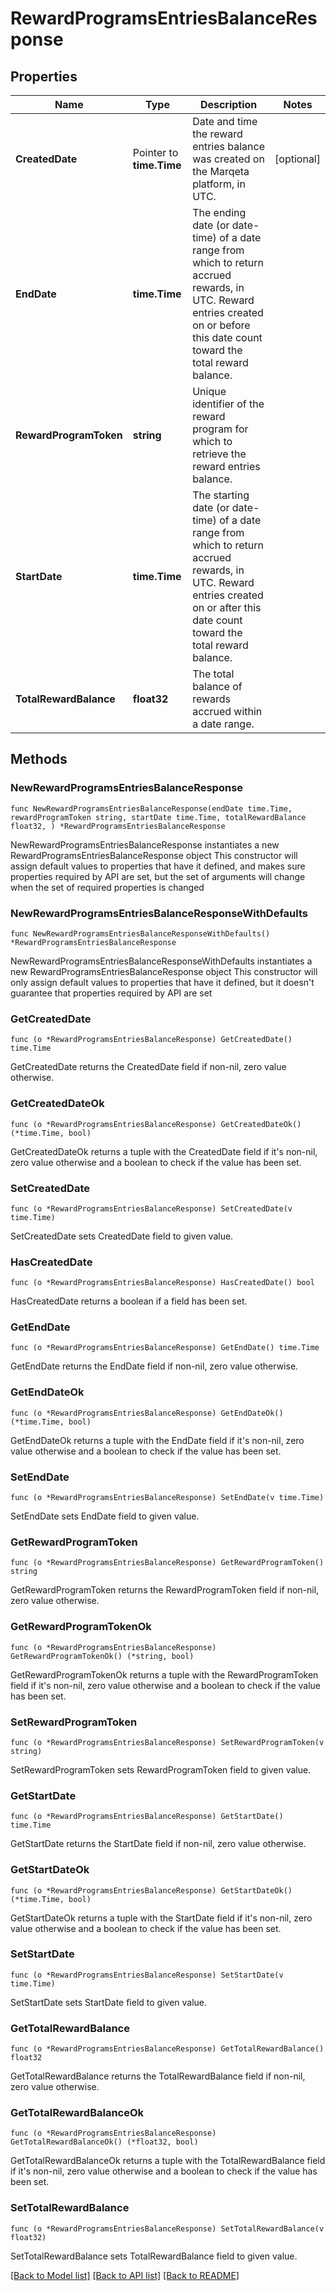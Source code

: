 # RewardProgramsEntriesBalanceResponse

## Properties

Name | Type | Description | Notes
------------ | ------------- | ------------- | -------------
**CreatedDate** | Pointer to **time.Time** | Date and time the reward entries balance was created on the Marqeta platform, in UTC. | [optional] 
**EndDate** | **time.Time** | The ending date (or date-time) of a date range from which to return accrued rewards, in UTC. Reward entries created on or before this date count toward the total reward balance. | 
**RewardProgramToken** | **string** | Unique identifier of the reward program for which to retrieve the reward entries balance. | 
**StartDate** | **time.Time** | The starting date (or date-time) of a date range from which to return accrued rewards, in UTC. Reward entries created on or after this date count toward the total reward balance. | 
**TotalRewardBalance** | **float32** | The total balance of rewards accrued within a date range. | 

## Methods

### NewRewardProgramsEntriesBalanceResponse

`func NewRewardProgramsEntriesBalanceResponse(endDate time.Time, rewardProgramToken string, startDate time.Time, totalRewardBalance float32, ) *RewardProgramsEntriesBalanceResponse`

NewRewardProgramsEntriesBalanceResponse instantiates a new RewardProgramsEntriesBalanceResponse object
This constructor will assign default values to properties that have it defined,
and makes sure properties required by API are set, but the set of arguments
will change when the set of required properties is changed

### NewRewardProgramsEntriesBalanceResponseWithDefaults

`func NewRewardProgramsEntriesBalanceResponseWithDefaults() *RewardProgramsEntriesBalanceResponse`

NewRewardProgramsEntriesBalanceResponseWithDefaults instantiates a new RewardProgramsEntriesBalanceResponse object
This constructor will only assign default values to properties that have it defined,
but it doesn't guarantee that properties required by API are set

### GetCreatedDate

`func (o *RewardProgramsEntriesBalanceResponse) GetCreatedDate() time.Time`

GetCreatedDate returns the CreatedDate field if non-nil, zero value otherwise.

### GetCreatedDateOk

`func (o *RewardProgramsEntriesBalanceResponse) GetCreatedDateOk() (*time.Time, bool)`

GetCreatedDateOk returns a tuple with the CreatedDate field if it's non-nil, zero value otherwise
and a boolean to check if the value has been set.

### SetCreatedDate

`func (o *RewardProgramsEntriesBalanceResponse) SetCreatedDate(v time.Time)`

SetCreatedDate sets CreatedDate field to given value.

### HasCreatedDate

`func (o *RewardProgramsEntriesBalanceResponse) HasCreatedDate() bool`

HasCreatedDate returns a boolean if a field has been set.

### GetEndDate

`func (o *RewardProgramsEntriesBalanceResponse) GetEndDate() time.Time`

GetEndDate returns the EndDate field if non-nil, zero value otherwise.

### GetEndDateOk

`func (o *RewardProgramsEntriesBalanceResponse) GetEndDateOk() (*time.Time, bool)`

GetEndDateOk returns a tuple with the EndDate field if it's non-nil, zero value otherwise
and a boolean to check if the value has been set.

### SetEndDate

`func (o *RewardProgramsEntriesBalanceResponse) SetEndDate(v time.Time)`

SetEndDate sets EndDate field to given value.


### GetRewardProgramToken

`func (o *RewardProgramsEntriesBalanceResponse) GetRewardProgramToken() string`

GetRewardProgramToken returns the RewardProgramToken field if non-nil, zero value otherwise.

### GetRewardProgramTokenOk

`func (o *RewardProgramsEntriesBalanceResponse) GetRewardProgramTokenOk() (*string, bool)`

GetRewardProgramTokenOk returns a tuple with the RewardProgramToken field if it's non-nil, zero value otherwise
and a boolean to check if the value has been set.

### SetRewardProgramToken

`func (o *RewardProgramsEntriesBalanceResponse) SetRewardProgramToken(v string)`

SetRewardProgramToken sets RewardProgramToken field to given value.


### GetStartDate

`func (o *RewardProgramsEntriesBalanceResponse) GetStartDate() time.Time`

GetStartDate returns the StartDate field if non-nil, zero value otherwise.

### GetStartDateOk

`func (o *RewardProgramsEntriesBalanceResponse) GetStartDateOk() (*time.Time, bool)`

GetStartDateOk returns a tuple with the StartDate field if it's non-nil, zero value otherwise
and a boolean to check if the value has been set.

### SetStartDate

`func (o *RewardProgramsEntriesBalanceResponse) SetStartDate(v time.Time)`

SetStartDate sets StartDate field to given value.


### GetTotalRewardBalance

`func (o *RewardProgramsEntriesBalanceResponse) GetTotalRewardBalance() float32`

GetTotalRewardBalance returns the TotalRewardBalance field if non-nil, zero value otherwise.

### GetTotalRewardBalanceOk

`func (o *RewardProgramsEntriesBalanceResponse) GetTotalRewardBalanceOk() (*float32, bool)`

GetTotalRewardBalanceOk returns a tuple with the TotalRewardBalance field if it's non-nil, zero value otherwise
and a boolean to check if the value has been set.

### SetTotalRewardBalance

`func (o *RewardProgramsEntriesBalanceResponse) SetTotalRewardBalance(v float32)`

SetTotalRewardBalance sets TotalRewardBalance field to given value.



[[Back to Model list]](../README.md#documentation-for-models) [[Back to API list]](../README.md#documentation-for-api-endpoints) [[Back to README]](../README.md)


